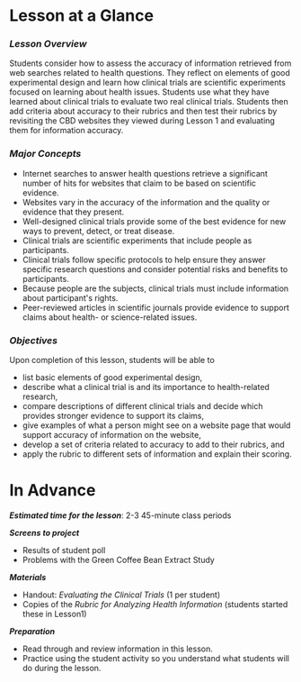 # **Lesson at a Glance**

### **_Lesson Overview_**
Students consider how to assess the accuracy of information retrieved from web searches related to health questions. They reflect on elements of good experimental design and learn how clinical trials are scientific experiments focused on learning about health issues. Students use what they have learned about clinical trials to evaluate two real clinical trials. Students then add criteria about accuracy to their rubrics and then test their rubrics by revisiting the CBD websites they viewed during Lesson 1 and evaluating them for information accuracy. 

### **_Major Concepts_**
- Internet searches to answer health questions retrieve a significant number of hits for websites that claim to be based on scientific evidence. 
- Websites vary in the accuracy of the information and the quality or evidence that they present.
- Well-designed clinical trials provide some of the best evidence for new ways to prevent, detect, or treat disease.
- Clinical trials are scientific experiments that include people as participants. 
- Clinical trials follow specific protocols to help ensure they answer specific research questions and consider potential risks and benefits to participants. 
- Because people are the subjects, clinical trials must include information about participant's rights. 
- Peer-reviewed articles in scientific journals provide evidence to support claims about health- or science-related issues.

### **_Objectives_**
Upon completion of this lesson, students will be able to 
- list basic elements of good experimental design,
- describe what a clinical trial is and its importance to health-related research,
- compare descriptions of different clinical trials and decide which provides stronger evidence to support its claims,
- give examples of what a person might see on a website page that would support accuracy of information on the website,
- develop a set of criteria related to accuracy to add to their rubrics, and
- apply the rubric to different sets of information and explain their scoring. 

# **In Advance**

**_Estimated time for the lesson_**: 2-3 45-minute class periods

**_Screens to project_**
- Results of student poll 
- Problems with the Green Coffee Bean Extract Study

**_Materials_**
- Handout: _Evaluating the Clinical Trials_ (1 per student)
- Copies of the _Rubric for Analyzing Health Information_ (students started these in Lesson1)

**_Preparation_**
- Read through and review information in this lesson.
- Practice using the student activity so you understand what students will do during the lesson.